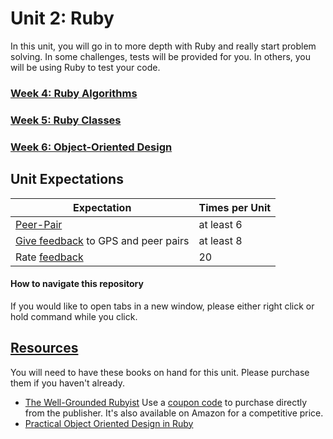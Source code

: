 # Unit 2: Ruby

In this unit, you will go in to more depth with Ruby and really start problem solving. In some challenges, tests will be provided for you. In others, you will be using Ruby to test your code.

### [Week 4: Ruby Algorithms](week-4/README.md)
### [Week 5: Ruby Classes](week-5/README.md)
### [Week 6: Object-Oriented Design](week-6/README.md)

## Unit Expectations

Expectation | Times per Unit |
------------|----------|
[Peer-Pair](https://github.com/Devbootcamp/phase-0-handbook/blob/master/peer-pairing-sessions.md) | at least 6
[Give feedback](https://socrates.devbootcamp.com/feedback/new) to GPS and peer pairs | at least 8
Rate [feedback](https://socrates.devbootcamp.com/feedback) | 20

#### How to navigate this repository
If you would like to open tabs in a new window, please either right click or hold command while you click.

## [Resources](https://github.com/Devbootcamp/phase-0-handbook/blob/master/resources.md)
You will need to have these books on hand for this unit. Please purchase them if you haven't already.
- [The Well-Grounded Rubyist](http://www.manning.com/black3/) Use a [coupon code](https://github.com/Devbootcamp/phase-0-unit-1/blob/master/week-3/Well-Grounded-Rubyist.md) to purchase directly from the publisher. It's also available on Amazon for a competitive price.
- [Practical Object Oriented Design in Ruby](http://www.poodr.com/)
